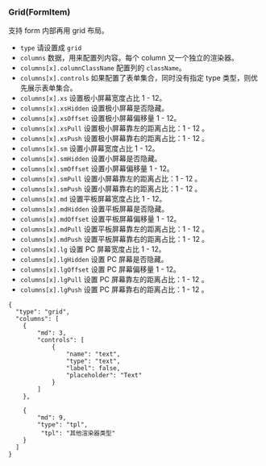 ### Grid(FormItem)

支持 form 内部再用 grid 布局。

-   `type` 请设置成 `grid`
-   `columns` 数据，用来配置列内容。每个 column 又一个独立的渲染器。
-   `columns[x].columnClassName` 配置列的 `className`。
-   `columns[x].controls` 如果配置了表单集合，同时没有指定 type 类型，则优先展示表单集合。
-   `columns[x].xs` 设置极小屏幕宽度占比 1 - 12。
-   `columns[x].xsHidden` 设置极小屏幕是否隐藏。
-   `columns[x].xsOffset` 设置极小屏幕偏移量 1 - 12。
-   `columns[x].xsPull` 设置极小屏幕靠左的距离占比：1 - 12 。
-   `columns[x].xsPush` 设置极小屏幕靠右的距离占比：1 - 12 。
-   `columns[x].sm` 设置小屏幕宽度占比 1 - 12。
-   `columns[x].smHidden` 设置小屏幕是否隐藏。
-   `columns[x].smOffset` 设置小屏幕偏移量 1 - 12。
-   `columns[x].smPull` 设置小屏幕靠左的距离占比：1 - 12 。
-   `columns[x].smPush` 设置小屏幕靠右的距离占比：1 - 12 。
-   `columns[x].md` 设置平板屏幕宽度占比 1 - 12。
-   `columns[x].mdHidden` 设置平板屏幕是否隐藏。
-   `columns[x].mdOffset` 设置平板屏幕偏移量 1 - 12。
-   `columns[x].mdPull` 设置平板屏幕靠左的距离占比：1 - 12 。
-   `columns[x].mdPush` 设置平板屏幕靠右的距离占比：1 - 12 。
-   `columns[x].lg` 设置 PC 屏幕宽度占比 1 - 12。
-   `columns[x].lgHidden` 设置 PC 屏幕是否隐藏。
-   `columns[x].lgOffset` 设置 PC 屏幕偏移量 1 - 12。
-   `columns[x].lgPull` 设置 PC 屏幕靠左的距离占比：1 - 12 。
-   `columns[x].lgPush` 设置 PC 屏幕靠右的距离占比：1 - 12 。

```schema:height="200" scope="form-item"
{
  "type": "grid",
  "columns": [
    {
        "md": 3,
        "controls": [
            {
                "name": "text",
                "type": "text",
                "label": false,
                "placeholder": "Text"
            }
        ]
    },

    {
        "md": 9,
        "type": "tpl",
         "tpl": "其他渲染器类型"
    }
  ]
}
```
